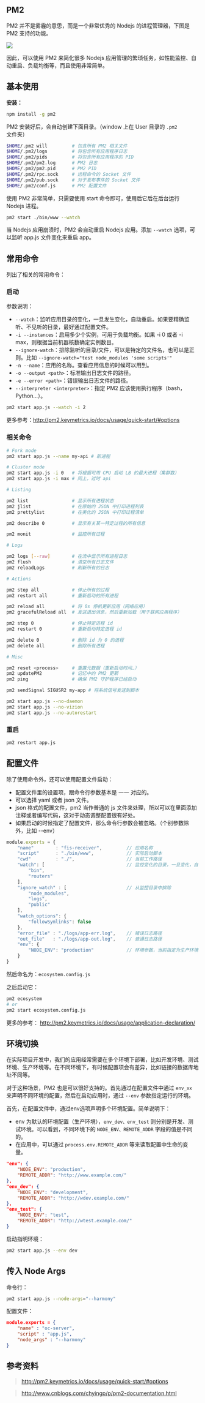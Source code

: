 
## PM2
PM2 并不是雾霾的意思，而是一个非常优秀的 Nodejs 的进程管理器，下图是 PM2 支持的功能。

![](../../../resource/20170707220913.png)

因此，可以使用 PM2 来简化很多 Nodejs 应用管理的繁琐任务，如性能监控、自动重启、负载均衡等，而且使用非常简单。

## 基本使用

**安装：**

```bash
npm install -g pm2
```

PM2 安装好后，会自动创建下面目录。（window 上在 User 目录的 `.pm2` 文件夹）

```bash
$HOME/.pm2 will         # 包含所有 PM2 相关文件
$HOME/.pm2/logs         # 将包含所有应用程序日志
$HOME/.pm2/pids         # 将包含所有应用程序的 PID
$HOME/.pm2/pm2.log      # PM2 日志
$HOME/.pm2/pm2.pid      # PM2 PID
$HOME/.pm2/rpc.sock     # 远程命令的 Socket 文件
$HOME/.pm2/pub.sock     # 对于发布事件的 Socket 文件
$HOME/.pm2/conf.js      # PM2 配置文件
```

使用 PM2 非常简单，只需要使用 start 命令即可，使用后它后在后台运行 Nodejs 进程。

```bash
pm2 start ./bin/www --watch
```

当 Nodejs 应用崩溃时，PM2 会自动重启 Nodejs 应用。添加 `--watch` 选项，可以监听 app.js 文件变化来重启 app。

## 常用命令
列出了相关的常用命令：

### 启动

参数说明：

- `--watch`：监听应用目录的变化，一旦发生变化，自动重启。如果要精确监听、不见听的目录，最好通过配置文件。
- `-i --instances`：启用多少个实例，可用于负载均衡。如果 -i 0 或者 -i max，则根据当前机器核数确定实例数目。
- `--ignore-watch`：排除监听的目录/文件，可以是特定的文件名，也可以是正则。比如 `--ignore-watch="test node_modules 'some scripts'"`
- `-n --name`：应用的名称。查看应用信息的时候可以用到。
- `-o --output <path>`：标准输出日志文件的路径。
- `-e --error <path>`：错误输出日志文件的路径。
- `--interpreter <interpreter>`：指定 PM2 应该使用执行程序（bash，Python…）。

```bash
pm2 start app.js --watch -i 2
```

更多参考：http://pm2.keymetrics.io/docs/usage/quick-start/#options

### 相关命令

```bash
# Fork mode
pm2 start app.js --name my-api # 新进程

# Cluster mode
pm2 start app.js -i 0   # 将根据可用 CPU 启动 LB 的最大进程（集群数）
pm2 start app.js -i max # 同上，过时 api

# Listing

pm2 list                # 显示所有进程状态
pm2 jlist               # 在原始的 JSON 中打印进程列表
pm2 prettylist          # 在美化的 JSON 中打印过程清单

pm2 describe 0          # 显示有关某一特定过程的所有信息

pm2 monit               # 监控所有过程

# Logs

pm2 logs [--raw]        # 在流中显示所有进程日志
pm2 flush               # 清空所有日志文件
pm2 reloadLogs          # 刷新所有的日志

# Actions

pm2 stop all            # 停止所有的过程
pm2 restart all         # 重新启动的所有进程

pm2 reload all          # 将 0s 停机更新应用（网络应用）
pm2 gracefulReload all  # 发送退出消息，然后重新加载（用于联网应用程序）

pm2 stop 0              # 停止特定进程 id
pm2 restart 0           # 重新启动特定进程 id

pm2 delete 0            # 删除 id 为 0 的进程
pm2 delete all          # 删除所有进程

# Misc

pm2 reset <process>     # 重置元数据（重新启动时间…）
pm2 updatePM2           # 记忆中的 PM2 更新
pm2 ping                # 确保 PM2 守护程序已经启动

pm2 sendSignal SIGUSR2 my-app # 将系统信号发送到脚本

pm2 start app.js --no-daemon
pm2 start app.js --no-vizion
pm2 start app.js --no-autorestart
```

### 重启

```bash
pm2 restart app.js
```

## 配置文件
除了使用命令外，还可以使用配置文件启动：

- 配置文件里的设置项，跟命令行参数基本是 一一 对应的。
- 可以选择 yaml 或者 json 文件。
- json 格式的配置文件，pm2 当作普通的 js 文件来处理，所以可以在里面添加注释或者编写代码，这对于动态调整配置很有好处。
- 如果启动的时候指定了配置文件，那么命令行参数会被忽略。（个别参数除外，比如 --env）

```js
module.exports = {
    "name"        : "fis-receiver",         // 应用名称
    "script"      : "./bin/www",            // 实际启动脚本
    "cwd"         : "./",                   // 当前工作路径
    "watch": [                              // 监控变化的目录，一旦变化，自动重启
        "bin",
        "routers"
    ],
    "ignore_watch" : [                      // 从监控目录中排除
        "node_modules",
        "logs",
        "public"
    ],
    "watch_options": {
        "followSymlinks": false
    },
    "error_file" : "./logs/app-err.log",    // 错误日志路径
    "out_file"   : "./logs/app-out.log",    // 普通日志路径
    "env": {
        "NODE_ENV": "production"            // 环境参数，当前指定为生产环境
    }
}
```

然后命名为：`ecosystem.config.js`

之后启动它：

```bash
pm2 ecosystem
# or
pm2 start ecosystem.config.js
```

更多的参考： http://pm2.keymetrics.io/docs/usage/application-declaration/


## 环境切换

在实际项目开发中，我们的应用经常需要在多个环境下部署，比如开发环境、测试环境、生产环境等。在不同环境下，有时候配置项会有差异，比如链接的数据库地址不同等。

对于这种场景，PM2 也是可以很好支持的。首先通过在配置文件中通过 `env_xx` 来声明不同环境的配置，然后在启动应用时，通过 `--env` 参数指定运行的环境。

首先，在配置文件中，通过env选项声明多个环境配置。简单说明下：

- env 为默认的环境配置（生产环境），`env_dev、env_test` 则分别是开发、测试环境。可以看到，不同环境下的 `NODE_ENV、REMOTE_ADDR` 字段的值是不同的。
- 在应用中，可以通过 `process.env.REMOTE_ADDR` 等来读取配置中生命的变量。


```json
"env": {
    "NODE_ENV": "production",
    "REMOTE_ADDR": "http://www.example.com/"
},
"env_dev": {
    "NODE_ENV": "development",
    "REMOTE_ADDR": "http://wdev.example.com/"
},
"env_test": {
    "NODE_ENV": "test",
    "REMOTE_ADDR": "http://wtest.example.com/"
}
```

启动指明环境：

```bash
pm2 start app.js --env dev
```

## 传入 Node Args

命令行：

```bash
pm2 start app.js --node-args="--harmony"
```

配置文件：

```json
module.exports = {
    "name" : "oc-server",
    "script" : "app.js",
    "node_args" : "--harmony"
}
```

## 参考资料
> http://pm2.keymetrics.io/docs/usage/quick-start/#options


> http://www.cnblogs.com/chyingp/p/pm2-documentation.html